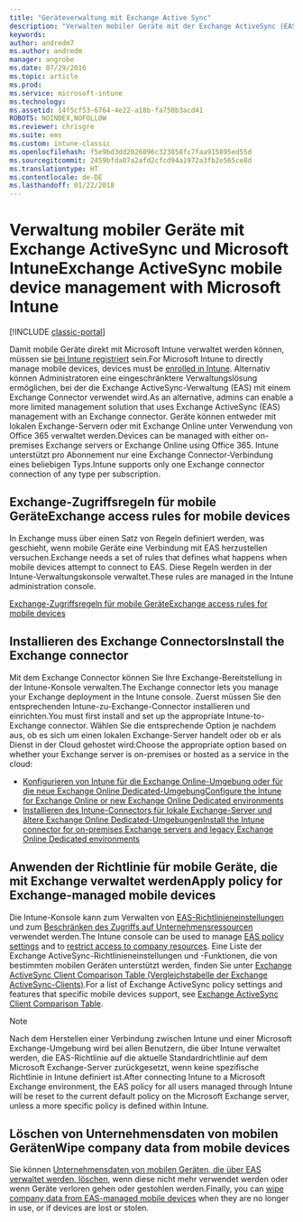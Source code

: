 ```yaml
---
title: "Geräteverwaltung mit Exchange Active Sync"
description: "Verwalten mobiler Geräte mit der Exchange ActiveSync (EAS)-Verwaltung und dem Exchange Connector"
keywords: 
author: andredm7
ms.author: andredm
manager: angrobe
ms.date: 07/29/2016
ms.topic: article
ms.prod: 
ms.service: microsoft-intune
ms.technology: 
ms.assetid: 14f5cf53-6764-4e22-a18b-fa750b3acd41
ROBOTS: NOINDEX,NOFOLLOW
ms.reviewer: chrisgre
ms.suite: ems
ms.custom: intune-classic
ms.openlocfilehash: f5e9bd3dd2026096c323858fc7faa915895ed55d
ms.sourcegitcommit: 2459bfda07a2afd2cfcd94a1972a3fb2e565ce8d
ms.translationtype: HT
ms.contentlocale: de-DE
ms.lasthandoff: 01/22/2018
---
```

# <a name="exchange-activesync-mobile-device-management-with-microsoft-intune"></a><span data-ttu-id="ab45e-103">Verwaltung mobiler Geräte mit Exchange ActiveSync und Microsoft Intune</span><span class="sxs-lookup"><span data-stu-id="ab45e-103">Exchange ActiveSync mobile device management with Microsoft Intune</span></span>

[!INCLUDE [classic-portal](../includes/classic-portal.md)]

<span data-ttu-id="ab45e-104">Damit mobile Geräte direkt mit Microsoft Intune verwaltet werden können, müssen sie [bei Intune registriert](prerequisites-for-enrollment.md) sein.</span><span class="sxs-lookup"><span data-stu-id="ab45e-104">For Microsoft Intune to directly manage mobile devices, devices must be [enrolled in Intune](prerequisites-for-enrollment.md).</span></span> <span data-ttu-id="ab45e-105">Alternativ können Administratoren eine eingeschränktere Verwaltungslösung ermöglichen, bei der die Exchange ActiveSync-Verwaltung (EAS) mit einem Exchange Connector verwendet wird.</span><span class="sxs-lookup"><span data-stu-id="ab45e-105">As an alternative, admins can enable a more limited management solution that uses Exchange ActiveSync (EAS) management with an Exchange connector.</span></span> <span data-ttu-id="ab45e-106">Geräte können entweder mit lokalen Exchange-Servern oder mit Exchange Online unter Verwendung von Office 365 verwaltet werden.</span><span class="sxs-lookup"><span data-stu-id="ab45e-106">Devices can be managed with either on-premises Exchange servers or Exchange Online using Office 365.</span></span> <span data-ttu-id="ab45e-107">Intune unterstützt pro Abonnement nur eine Exchange Connector-Verbindung eines beliebigen Typs.</span><span class="sxs-lookup"><span data-stu-id="ab45e-107">Intune supports only one Exchange connector connection of any type per subscription.</span></span>

## <a name="exchange-access-rules-for-mobile-devices"></a><span data-ttu-id="ab45e-108">Exchange-Zugriffsregeln für mobile Geräte</span><span class="sxs-lookup"><span data-stu-id="ab45e-108">Exchange access rules for mobile devices</span></span> ##

<span data-ttu-id="ab45e-109">In Exchange muss über einen Satz von Regeln definiert werden, was geschieht, wenn mobile Geräte eine Verbindung mit EAS herzustellen versuchen.</span><span class="sxs-lookup"><span data-stu-id="ab45e-109">Exchange needs a set of rules that defines what happens when mobile devices attempt to connect to EAS.</span></span> <span data-ttu-id="ab45e-110">Diese Regeln werden in der Intune-Verwaltungskonsole verwaltet.</span><span class="sxs-lookup"><span data-stu-id="ab45e-110">These rules are managed in the Intune administration console.</span></span>

[<span data-ttu-id="ab45e-111">Exchange-Zugriffsregeln für mobile Geräte</span><span class="sxs-lookup"><span data-stu-id="ab45e-111">Exchange access rules for mobile devices</span></span>](exchange-access-rules-for-mobile-devices.md)

## <a name="install-the-exchange-connector"></a><span data-ttu-id="ab45e-112">Installieren des Exchange Connectors</span><span class="sxs-lookup"><span data-stu-id="ab45e-112">Install the Exchange connector</span></span>
<span data-ttu-id="ab45e-113">Mit dem Exchange Connector können Sie Ihre Exchange-Bereitstellung in der Intune-Konsole verwalten.</span><span class="sxs-lookup"><span data-stu-id="ab45e-113">The Exchange connector lets you manage your Exchange deployment in the Intune console.</span></span> <span data-ttu-id="ab45e-114">Zuerst müssen Sie den entsprechenden Intune-zu-Exchange-Connector installieren und einrichten.</span><span class="sxs-lookup"><span data-stu-id="ab45e-114">You must first install and set up the appropriate Intune-to-Exchange connector.</span></span> <span data-ttu-id="ab45e-115">Wählen Sie die entsprechende Option je nachdem aus, ob es sich um einen lokalen Exchange-Server handelt oder ob er als Dienst in der Cloud gehostet wird:</span><span class="sxs-lookup"><span data-stu-id="ab45e-115">Choose the appropriate option based on whether your Exchange server is on-premises or hosted as a service in the cloud:</span></span>

-   [<span data-ttu-id="ab45e-116">Konfigurieren von Intune für die Exchange Online-Umgebung oder für die neue Exchange Online Dedicated-Umgebung</span><span class="sxs-lookup"><span data-stu-id="ab45e-116">Configure the Intune for Exchange Online or new Exchange Online Dedicated environments</span></span>](intune-service-to-service-exchange-connector.md)
-   [<span data-ttu-id="ab45e-117">Installieren des Intune-Connectors für lokale Exchange-Server und ältere Exchange Online Dedicated-Umgebungen</span><span class="sxs-lookup"><span data-stu-id="ab45e-117">Install the Intune connector for on-premises Exchange servers and legacy Exchange Online Dedicated environments</span></span>](intune-on-premises-exchange-connector.md)


## <a name="apply-policy-for-exchange-managed-mobile-devices"></a><span data-ttu-id="ab45e-118">Anwenden der Richtlinie für mobile Geräte, die mit Exchange verwaltet werden</span><span class="sxs-lookup"><span data-stu-id="ab45e-118">Apply policy for Exchange-managed mobile devices</span></span>
<span data-ttu-id="ab45e-119">Die Intune-Konsole kann zum Verwalten von [EAS-Richtlinieneinstellungen](exchange-activesync-policy-settings-in-microsoft-intune.md) und zum [Beschränken des Zugriffs auf Unternehmensressourcen](restrict-access-to-email-and-o365-services-with-microsoft-intune.md) verwendet werden.</span><span class="sxs-lookup"><span data-stu-id="ab45e-119">The Intune console can be used to manage [EAS policy settings](exchange-activesync-policy-settings-in-microsoft-intune.md) and to [restrict access to company resources](restrict-access-to-email-and-o365-services-with-microsoft-intune.md).</span></span> <span data-ttu-id="ab45e-120">Eine Liste der Exchange ActiveSync-Richtlinieneinstellungen und -Funktionen, die von bestimmten mobilen Geräten unterstützt werden, finden Sie unter [Exchange ActiveSync Client Comparison Table (Vergleichstabelle der Exchange ActiveSync-Clients)](http://go.microsoft.com/fwlink/?LinkId=247270).</span><span class="sxs-lookup"><span data-stu-id="ab45e-120">For a list of Exchange ActiveSync policy settings and features that specific mobile devices support, see [Exchange ActiveSync Client Comparison Table](http://go.microsoft.com/fwlink/?LinkId=247270).</span></span>

> [!NOTE]
> <span data-ttu-id="ab45e-121">Nach dem Herstellen einer Verbindung zwischen Intune und einer Microsoft Exchange-Umgebung wird bei allen Benutzern, die über Intune verwaltet werden, die EAS-Richtlinie auf die aktuelle Standardrichtlinie auf dem Microsoft Exchange-Server zurückgesetzt, wenn keine spezifische Richtlinie in Intune definiert ist.</span><span class="sxs-lookup"><span data-stu-id="ab45e-121">After connecting Intune to a Microsoft Exchange environment, the EAS policy for all users managed through Intune will be reset to the current default policy on the Microsoft Exchange server, unless a more specific policy is defined within Intune.</span></span>

## <a name="wipe-company-data-from-mobile-devices"></a><span data-ttu-id="ab45e-122">Löschen von Unternehmensdaten von mobilen Geräten</span><span class="sxs-lookup"><span data-stu-id="ab45e-122">Wipe company data from mobile devices</span></span>
<span data-ttu-id="ab45e-123">Sie können [Unternehmensdaten von mobilen Geräten, die über EAS verwaltet werden, löschen](wipe-for-exchange-managed-mobile-devices.md), wenn diese nicht mehr verwendet werden oder wenn Geräte verloren gehen oder gestohlen werden.</span><span class="sxs-lookup"><span data-stu-id="ab45e-123">Finally, you can [wipe company data from EAS-managed mobile devices](wipe-for-exchange-managed-mobile-devices.md) when they are no longer in use, or if devices are lost or stolen.</span></span>
